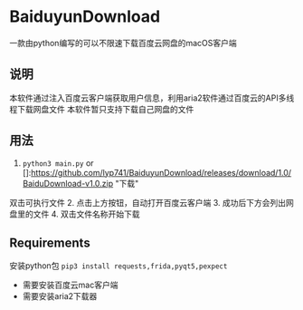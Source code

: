 # BaiduyunDownload
一款由python编写的可以不限速下载百度云网盘的macOS客户端

## 说明
本软件通过注入百度云客户端获取用户信息，利用aria2软件通过百度云的API多线程下载网盘文件
本软件暂只支持下载自己网盘的文件

## 用法
1. `python3 main.py` or []:https://github.com/lyp741/BaiduyunDownload/releases/download/1.0/BaiduDownload-v1.0.zip	"下载"

双击可执行文件
2. 点击上方按钮，自动打开百度云客户端
3. 成功后下方会列出网盘里的文件
4. 双击文件名称开始下载

## Requirements
安装python包
`pip3 install requests,frida,pyqt5,pexpect`

- 需要安装百度云mac客户端
- 需要安装aria2下载器

